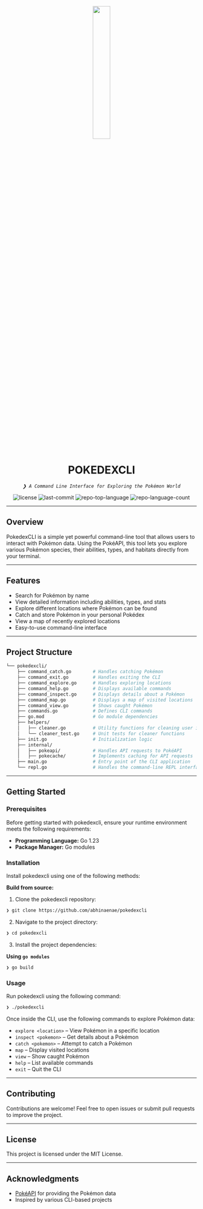 <p align="center">
    <img src="https://github.com/user-attachments/assets/dd3fb513-1e3a-4580-9778-aae4759c87e3" align="center" width="30%">
</p>
<p align="center"><h1 align="center">POKEDEXCLI</h1></p>
<p align="center">
    <em><code>❯ A Command Line Interface for Exploring the Pokémon World</code></em>
</p>
<p align="center">
    <img src="https://img.shields.io/github/license/abhinaenae/pokedexcli?style=default&logo=opensourceinitiative&logoColor=white&color=0080ff" alt="license">
    <img src="https://img.shields.io/github/last-commit/abhinaenae/pokedexcli?style=default&logo=git&logoColor=white&color=0080ff" alt="last-commit">
    <img src="https://img.shields.io/github/languages/top/abhinaenae/pokedexcli?style=default&color=0080ff" alt="repo-top-language">
    <img src="https://img.shields.io/github/languages/count/abhinaenae/pokedexcli?style=default&color=0080ff" alt="repo-language-count">
</p>

---

## Overview

PokedexCLI is a simple yet powerful command-line tool that allows users to interact with Pokémon data. Using the PokéAPI, this tool lets you explore various Pokémon species, their abilities, types, and habitats directly from your terminal.

---

## Features

- Search for Pokémon by name
- View detailed information including abilities, types, and stats
- Explore different locations where Pokémon can be found
- Catch and store Pokémon in your personal Pokédex
- View a map of recently explored locations
- Easy-to-use command-line interface

---

## Project Structure

```sh
└── pokedexcli/
    ├── command_catch.go        # Handles catching Pokémon
    ├── command_exit.go         # Handles exiting the CLI
    ├── command_explore.go      # Handles exploring locations
    ├── command_help.go         # Displays available commands
    ├── command_inspect.go      # Displays details about a Pokémon
    ├── command_map.go          # Displays a map of visited locations
    ├── command_view.go         # Shows caught Pokémon
    ├── commands.go             # Defines CLI commands
    ├── go.mod                  # Go module dependencies
    ├── helpers/
    │   ├── cleaner.go          # Utility functions for cleaning user input
    │   └── cleaner_test.go     # Unit tests for cleaner functions
    ├── init.go                 # Initialization logic
    ├── internal/
    │   ├── pokeapi/            # Handles API requests to PokéAPI
    │   ├── pokecache/          # Implements caching for API requests
    ├── main.go                 # Entry point of the CLI application
    └── repl.go                 # Handles the command-line REPL interface
```

---

## Getting Started

### Prerequisites

Before getting started with pokedexcli, ensure your runtime environment meets the following requirements:

- **Programming Language:** Go 1.23
- **Package Manager:** Go modules

### Installation

Install pokedexcli using one of the following methods:

**Build from source:**

1. Clone the pokedexcli repository:
```sh
❯ git clone https://github.com/abhinaenae/pokedexcli
```

2. Navigate to the project directory:
```sh
❯ cd pokedexcli
```

3. Install the project dependencies:

**Using `go modules`**
```sh
❯ go build
```

### Usage

Run pokedexcli using the following command:
```sh
❯ ./pokedexcli
```

Once inside the CLI, use the following commands to explore Pokémon data:

- `explore <location>` – View Pokémon in a specific location
- `inspect <pokemon>` – Get details about a Pokémon
- `catch <pokemon>` – Attempt to catch a Pokémon
- `map` – Display visited locations
- `view` – Show caught Pokémon
- `help` – List available commands
- `exit` – Quit the CLI

---

## Contributing

Contributions are welcome! Feel free to open issues or submit pull requests to improve the project.

---

## License

This project is licensed under the MIT License.

---

## Acknowledgments

- [PokéAPI](https://pokeapi.co/) for providing the Pokémon data
- Inspired by various CLI-based projects

